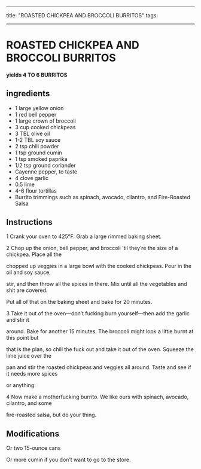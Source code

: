 
---
title: "ROASTED CHICKPEA AND BROCCOLI BURRITOS"
tags:

---
# ROASTED CHICKPEA AND BROCCOLI BURRITOS



#### yields  4 TO 6 BURRITOS


## ingredients
* 1 large yellow onion 
* 1 red bell pepper 
* 1 large crown of broccoli 
* 3 cup cooked chickpeas 
* 3 TBL olive oil 
* 1-2 TBL soy sauce 
* 2 tsp chili powder 
* 1 tsp ground cumin 
* 1 tsp smoked paprika 
* 1/2 tsp ground coriander 
* Cayenne pepper, to taste 
* 4 clove garlic 
* 0.5 lime 
* 4-6 flour tortillas 
* Burrito trimmings such as spinach, avocado, cilantro, and Fire-Roasted Salsa 



## Instructions
1 Crank your oven to 425°F. Grab a large rimmed baking sheet.

2 Chop up the onion, bell pepper, and broccoli ’til they’re the size of a chickpea. Place all the

chopped up veggies in a large bowl with the cooked chickpeas. Pour in the oil and soy sauce,

stir, and then throw all the spices in there. Mix until all the vegetables and shit are covered.

Put all of that on the baking sheet and bake for 20 minutes.

3 Take it out of the oven—don’t fucking burn yourself—then add the garlic and stir it

around. Bake for another 15 minutes. The broccoli might look a little burnt at this point but

that is the plan, so chill the fuck out and take it out of the oven. Squeeze the lime juice over the

pan and stir the roasted chickpeas and veggies all around. Taste and see if it needs more spices

or anything.

4 Now make a motherfucking burrito. We like ours with spinach, avocado, cilantro, and some

fire-roasted salsa, but do your thing.



## Modifications
Or two 15-ounce cans

 Or more cumin if you don’t want to go to the store.




